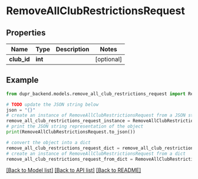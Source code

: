 # RemoveAllClubRestrictionsRequest


## Properties

Name | Type | Description | Notes
------------ | ------------- | ------------- | -------------
**club_id** | **int** |  | [optional] 

## Example

```python
from dupr_backend.models.remove_all_club_restrictions_request import RemoveAllClubRestrictionsRequest

# TODO update the JSON string below
json = "{}"
# create an instance of RemoveAllClubRestrictionsRequest from a JSON string
remove_all_club_restrictions_request_instance = RemoveAllClubRestrictionsRequest.from_json(json)
# print the JSON string representation of the object
print(RemoveAllClubRestrictionsRequest.to_json())

# convert the object into a dict
remove_all_club_restrictions_request_dict = remove_all_club_restrictions_request_instance.to_dict()
# create an instance of RemoveAllClubRestrictionsRequest from a dict
remove_all_club_restrictions_request_from_dict = RemoveAllClubRestrictionsRequest.from_dict(remove_all_club_restrictions_request_dict)
```
[[Back to Model list]](../README.md#documentation-for-models) [[Back to API list]](../README.md#documentation-for-api-endpoints) [[Back to README]](../README.md)


